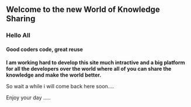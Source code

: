 ## Welcome to the new World of Knowledge Sharing

### Hello All
#### Good coders code, great reuse ####

<b>I am working hard to develop this site much intractive and a big platform for all the developers over the world where all of you can share the knowledge and make the world better.</b>

So wait a while i will come back here soon....

Enjoy your day .....
